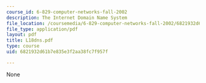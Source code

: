 ```yaml
---
course_id: 6-829-computer-networks-fall-2002
description: The Internet Domain Name System
file_location: /coursemedia/6-829-computer-networks-fall-2002/6821932d61b7e835e3f2aa38fc7f957f_L18dns.pdf
file_type: application/pdf
layout: pdf
title: L18dns.pdf
type: course
uid: 6821932d61b7e835e3f2aa38fc7f957f

---
```

None